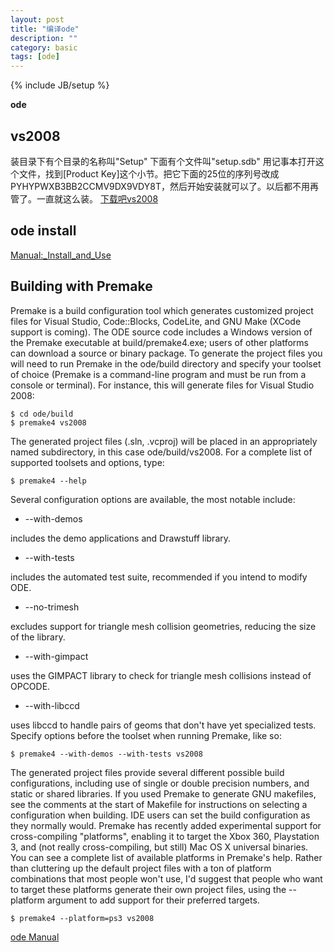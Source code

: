 ```yaml
---
layout: post
title: "编译ode"
description: ""
category: basic
tags: [ode]
---
```

{% include JB/setup %}

**ode** 

## vs2008 ##

装目录下有个目录的名称叫"Setup" 
下面有个文件叫"setup.sdb" 
用记事本打开这个文件，找到[Product Key]这个小节。把它下面的25位的序列号改成PYHYPWXB3BB2CCMV9DX9VDY8T，然后开始安装就可以了。以后都不用再管了。一直就这么装。
[下载吧vs2008](http://www.xiazaiba.com/html/4615.html)

## ode install ##

[Manual:_Install_and_Use](http://ode-wiki.org/wiki/index.php?title=Manual:_Install_and_Use)

Building with Premake
---------------------
Premake is a build configuration tool which generates customized project files for Visual Studio, Code::Blocks, CodeLite, and GNU Make (XCode support is coming). The ODE source code includes a Windows version of the Premake executable at build/premake4.exe; users of other platforms can download a source or binary package.
To generate the project files you will need to run Premake in the ode/build directory and specify your toolset of choice (Premake is a command-line program and must be run from a console or terminal). For instance, this will generate files for Visual Studio 2008:

    $ cd ode/build
    $ premake4 vs2008

The generated project files (.sln, .vcproj) will be placed in an appropriately named subdirectory, in this case ode/build/vs2008.
For a complete list of supported toolsets and options, type:

    $ premake4 --help

Several configuration options are available, the most notable include:

* --with-demos

includes the demo applications and Drawstuff library.

* --with-tests

includes the automated test suite, recommended if you intend to modify ODE.

* --no-trimesh

excludes support for triangle mesh collision geometries, reducing the size of the library.

* --with-gimpact

uses the GIMPACT library to check for triangle mesh collisions instead of OPCODE.

* --with-libccd

uses libccd to handle pairs of geoms that don't have yet specialized tests.
Specify options before the toolset when running Premake, like so:

    $ premake4 --with-demos --with-tests vs2008

The generated project files provide several different possible build configurations, including use of single or double precision numbers, and static or shared libraries. If you used Premake to generate GNU makefiles, see the comments at the start of Makefile for instructions on selecting a configuration when building. IDE users can set the build configuration as they normally would.
Premake has recently added experimental support for cross-compiling "platforms", enabling it to target the Xbox 360, Playstation 3, and (not really cross-compiling, but still) Mac OS X universal binaries.
You can see a complete list of available platforms in Premake's help.
Rather than cluttering up the default project files with a ton of platform combinations that most people won't use, I'd suggest that people who want to target these platforms generate their own project files, using the --platform argument to add support for their preferred targets.

    $ premake4 --platform=ps3 vs2008

[ode Manual](http://ode-wiki.org/wiki/index.php?title=Manual)
